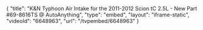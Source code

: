 {
    "title": "K&N Typhoon Air Intake for the 2011-2012 Scion tC 2.5L - New Part #69-8616TS @ AutoAnything",
    "type": "embed",
    "layout": "iframe-static",
    "videoId": "6648963",
    "url": "\/tvpembed\/6648963"
}